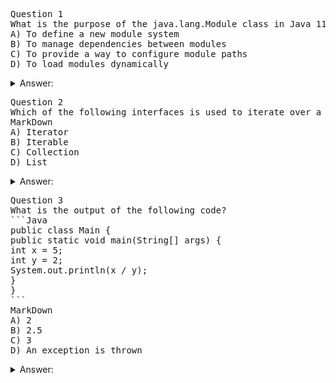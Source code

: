 <pre>
Question 1
What is the purpose of the java.lang.Module class in Java 11?
A) To define a new module system
B) To manage dependencies between modules
C) To provide a way to configure module paths
D) To load modules dynamically
</pre>

<details>
  <summary>Answer:</summary>
  
  A) To define a new module system
</details>

<pre>
Question 2
Which of the following interfaces is used to iterate over a collection in Java?
MarkDown
A) Iterator
B) Iterable
C) Collection
D) List
</pre>

<details>
  <summary>Answer:</summary>
  
  B) Iterable
</details>

<pre>
Question 3
What is the output of the following code?
```Java
public class Main {
public static void main(String[] args) {
int x = 5;
int y = 2;
System.out.println(x / y);
}
}
```
MarkDown
A) 2
B) 2.5
C) 3
D) An exception is thrown
</pre>

<details>
<summary>Answer:</summary>

A) 2 (Note: In Java, integer division results in an integer value)
</details>